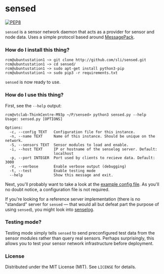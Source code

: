 # sensed

[![PEP8](https://img.shields.io/badge/code%20style-pep8-orange.svg)](https://www.python.org/dev/peps/pep-0008/)

`sensed` is a sensor network daemon that acts as a provider for sensor and node data. Uses a simple protocol based around [MessagePack](http://msgpack.org/).


### How do I install this thing?

    rcm@ubuntustation1 ~> git clone http://github.com/sli/sensed.git
    rcm@ubuntustation1 ~> cd sensed/
    rcm@ubuntustation1 ~> sudo apt-get install python3-pip
    rcm@ubuntustation1 ~> sudo pip3 -r requirements.txt

`sensed` is now ready to use.

### How do I use this thing?

First, see the `--help` output:

    rcm@vtclab-ThinkCentre-M93p ~/P/sensed> python3 sensed.py --help
    Usage: sensed.py [OPTIONS]

    Options:
      -c, --config TEXT   Configuration file for this instance.
      -n, --name TEXT     Name of this instance. Should be unique on the network.
      -S, --sensors TEXT  Sensor modules to load and enable.
      -i, --host TEXT     IP or hostname of the senselog server. Default:
                          localhost
      -p, --port INTEGER  Port used by clients to recieve data. Default: 3000
      -V, --verbose       Enable verbose output (debugging)
      -t, --test          Enable testing mode
      --help              Show this message and exit.

Next, you'll probably want to take a look at the [example config file](https://github.com/sli/sensed/blob/python/config/config.sample.json). As you'll no doubt notice, a configuration file is not required.

If you're looking for a reference server implementation (there is no "standard" server for `sensed` &mdash; that would all but defeat part the purpose of using `sensed`), you might look into [senselog](https://github.com/sli/sensed).

### Testing mode?

Testing mode simply tells `sensed` to send preconfigured test data from the sensor modules rather than query real sensors. Perhaps surprisingly, this allows you to test your sensor network infrastructure before deployment.

### License

Distributed under the MIT License (MIT). See `LICENSE` for details.